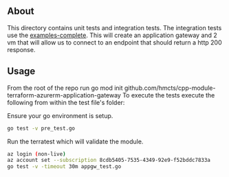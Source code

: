 ## About
This directory contains unit tests and integration tests.
The integration tests use the [examples-complete](../../examples/complete). This will create an
application gateway and 2 vm that will allow us to connect to an endpoint that should return a
http 200 response.


## Usage

From the root of the repo run
go mod init github.com/hmcts/cpp-module-terraform-azurerm-application-gateway
To execute the tests execute the following from within the test file's folder:

Ensure your go environment is setup.

```bash
go test -v pre_test.go
```

Run the terratest which will validate the module.
```bash
az login (non-live)
az account set --subscription 8cdb5405-7535-4349-92e9-f52bddc7833a
go test -v -timeout 30m appgw_test.go
```
